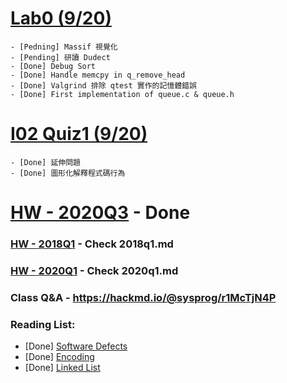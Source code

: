 # [Lab0 (9/20)](https://hackmd.io/@sysprog/2020-lab0)
    - [Pedning] Massif 視覺化
    - [Pending] 研讀 Dudect
    - [Done] Debug Sort
    - [Done] Handle memcpy in q_remove_head
    - [Done] Valgrind 排除 qtest 實作的記憶體錯誤
    - [Done] First implementation of queue.c & queue.h

# [I02 Quiz1 (9/20)](https://hackmd.io/@sysprog/rJ7WDWNVv)
    - [Done] 延伸問題
    - [Done] 圖形化解釋程式碼行為

# [HW - 2020Q3](https://hackmd.io/@sysprog/sysprog2020-quiz1) - Done
### [HW - 2018Q1](https://hackmd.io/@sysprog/linked-list-quiz) - Check 2018q1.md
### [HW - 2020Q1](https://hackmd.io/@sysprog/linux2020-quiz1) - Check 2020q1.md

### Class Q&A - https://hackmd.io/@sysprog/r1McTjN4P

### Reading List:
 - [Done] [Software Defects](https://hackmd.io/@sysprog/software-failure)
 - [Done] [Encoding](https://hackmd.io/@sysprog/binary-representation)
 - [Done] [Linked List](https://hackmd.io/@sysprog/c-prog/%2Fs%2FSkE33UTHf)
